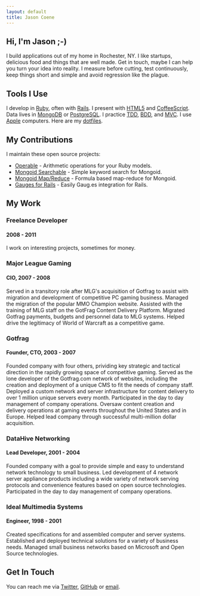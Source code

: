 ```yaml
---
layout: default
title: Jason Coene
---
```


## Hi, I'm Jason ;-)

I build applications out of my home in Rochester, NY. I like startups, delicious food and things that are well made. Get in touch, maybe I can help you turn your idea into reality. I measure before cutting, test continuously, keep things short and simple and avoid regression like the plague.

## Tools I Use

I develop in [Ruby](http://ruby-lang.org), often with [Rails](http://rubyonrails.org/). I present with [HTML5](http://diveintohtml5.org/) and [CoffeeScript](http://jashkenas.github.com/coffee-script/). Data lives in [MongoDB](http://mongodb.org) or [PostgreSQL](http://www.postgresql.org/). I practice [TDD](http://en.wikipedia.org/wiki/Test-driven_development), [BDD](http://en.wikipedia.org/wiki/Behavior_Driven_Development), and [MVC](http://en.wikipedia.org/wiki/Model-view-controller). I use [Apple](http://apple.com) computers. Here are my [dotfiles](https://github.com/jcoene/dotfiles).

## My Contributions

I maintain these open source projects:

- [Operable](https://github.com/jcoene/operable) - Arithmetic operations for your Ruby models.
- [Mongoid Searchable](https://github.com/jcoene/mongoid-searchable) - Simple keyword search for Mongoid.
- [Mongoid Map/Reduce](https://github.com/jcoene/mongoid-mapreduce) - Formula based map-reduce for Mongoid.
- [Gauges for Rails](https://github.com/jcoene/gauges-rails) - Easily Gaug.es integration for Rails.

## My Work

### Freelance Developer
#### 2008 - 2011

I work on interesting projects, sometimes for money.

### Major League Gaming
#### CIO, 2007 - 2008

Served in a transitory role after MLG's acquisition of Gotfrag to assist with migration and development of competitive PC gaming business. Managed the migration of the popular MMO Champion website. Assisted with the training of MLG staff on the GotFrag Content Delivery Platform. Migrated Gotfrag payments, budgets and personnel data to MLG systems. Helped drive the legitimacy of World of Warcraft as a competitive game.

### Gotfrag
#### Founder, CTO, 2003 - 2007

Founded company with four others, prividing key strategic and tactical direction in the rapidly growing space of competitive gaming. Served as the lone developer of the Gotfrag.com network of websites, including the creation and deployment of a unique CMS to fit the needs of company staff. Deployed a custom network and server infrastructure for content delivery to over 1 million unique servers every month. Participated in the day to day management of company operations. Oversaw content creation and delivery operations at gaming events throughout the United States and in Europe. Helped lead company through successful multi-million dollar acquisition.

### DataHive Networking
#### Lead Developer, 2001 - 2004

Founded company with a goal to provide simple and easy to understand network technology to small business. Led development of 4 network server appliance products including a wide variety of network serving protocols and convenience features based on open source technologies. Participated in the day to day management of company operations.

### Ideal Multimedia Systems
#### Engineer, 1998 - 2001

Created specifications for and assembled computer and server systems. Established and deployed technical solutions for a variety of business needs. Managed small business networks based on Microsoft and Open Source technologies.

## Get In Touch

You can reach me via [Twitter](http://twitter.com/jcoene), [GitHub](https://github.com/jcoene) or [email](mailto:jcoene@gmail.com).
